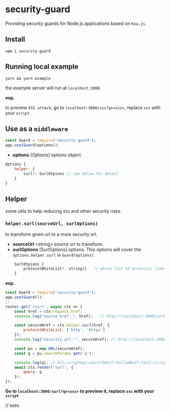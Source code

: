 # security-guard

Providing security guards for Node.js applications based on `Koa.js`.

## Install
```
npm i security-guard
```

## Running local example

```
yarn && yarn example
```

the example server will run at `localhost:3000`.

**exp.**

to preview `XSS attack`, go to `localhost:3000/xss?q=<xss>`, replace `xss` with your `script`.

## Use as a `middleware`
```js
const Guard = require('security-guard');
app.use(Guard(options));
```

* **options** \[Options\] options object.
```js
Options {
    helper: {
        surl?: SurlOtpions // see below for detail
    }
}
```

## Helper

some utils to help reducing `XSS` and other security risks.

### `helper.surl(sourceUrl, surlOptions)`

to transform given url to a more security url.

* **sourceUrl** \<string\> source url to transform.
* **surlOptions** \[SurlOptions\] options. This options will cover the `options.helper.surl` in `Guard(options)`.
```js
    SurlOtpions {
        protocolWhiteList?: string[]   // white list of protocols like ['http', 'https'], if the source url doesn't match any in the white list, surl() will return ''. default to be ['http', 'https', 'data', 'file']
    }
```

**exp.**
```js
const Guard = require('security-guard');
app.use(Guard());
//...
router.get('/surl', async ctx => {
    const href = ctx.request.href;
    console.log("source href：", href);   // http://localhost:3000/surl?q=%3Cscript%3Ealert(%27hello%27)%3C/script%3E

    const secureHref = ctx.helper.surl(href, {
        protocolWhiteList: ['http', 'https']
    });
    console.log("security url：", secureHref); // http://localhost:3000/surl?q=%26lt%3Bscript%26gt%3Balert%28%26%23x27%3Bhello%26%23x27%3B%29%26lt%3B%2Fscript%26gt%3B

    const pu = new URL(secureHref);
    const q = pu.searchParams.get('q');

    console.log(q); // &lt;script&gt;alert(&#x27;hello&#x27;)&lt;/script&gt;
    await ctx.render('surl', {
        query: q
    });
});
```

**Go to `localhost:3000/surl?q=<xss>` to preview it, replace `xss` with your `script`**

// todo
